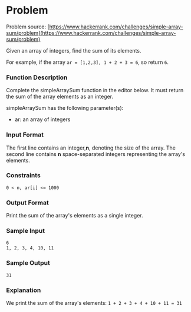 # Problem

Problem source: [https://www.hackerrank.com/challenges/simple-array-sum/problem](https://www.hackerrank.com/challenges/simple-array-sum/problem)

Given an array of integers, find the sum of its elements.

For example, if the array `ar = [1,2,3], 1 + 2 + 3 = 6`, so return `6`.

### Function Description

Complete the simpleArraySum function in the editor below. It must return the sum of the array elements as an integer.

simpleArraySum has the following parameter(s):
* ar: an array of integers

### Input Format

The first line contains an integer,**n**, denoting the size of the array.
The second line contains **n** space-separated integers representing the array's elements.

### Constraints
`0 < n, ar[i] <= 1000`

### Output Format

Print the sum of the array's elements as a single integer.

### Sample Input
`6` <br />
`1, 2, 3, 4, 10, 11` 

### Sample Output
`31`

### Explanation

We print the sum of the array's elements: `1 + 2 + 3 + 4 + 10 + 11 = 31`